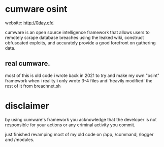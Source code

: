# cumware osint
website: http://0day.cfd

cumware is an open source intelligence framework that allows users to remotely scrape database breaches using the leaked wiki, construct obfuscated exploits,
and accurately provide a good forefront on gathering data.

## real cumware.
most of this is old code i wrote back in 2021 to try and make my own "osint" framework when i reality i only wrote 3-4 files and 'heavily modified' the rest of it from breachnet.sh


# disclaimer
by using cumware's framework you acknowledge that the developer is not responsible for your actions or any criminal activity you commit.

just finished revamping most of my old code on /app, /command, /logger and /modules.
